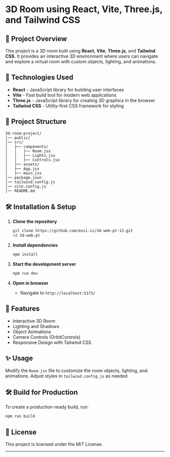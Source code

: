 # 3D Room using React, Vite, Three.js, and Tailwind CSS

## 🚀 Project Overview
This project is a 3D room built using **React**, **Vite**, **Three.js**, and **Tailwind CSS**. It provides an interactive 3D environment where users can navigate and explore a virtual room with custom objects, lighting, and animations.

## 🔧 Technologies Used
- **React** - JavaScript library for building user interfaces
- **Vite** - Fast build tool for modern web applications
- **Three.js** - JavaScript library for creating 3D graphics in the browser
- **Tailwind CSS** - Utility-first CSS framework for styling

## 📂 Project Structure
```
3d-room-project/
│── public/
│── src/
│   ├── components/
│   │   ├── Room.jsx
│   │   ├── Lights.jsx
│   │   ├── Controls.jsx
│   ├── assets/
│   ├── App.jsx
│   ├── main.jsx
│── package.json
│── tailwind.config.js
│── vite.config.js
│── README.md
```

## 🛠 Installation & Setup

1. **Clone the repository**
   ```sh
   git clone https://github.com/euii-ii/3d-web-pt-13.git
   cd 3d-web-pt
   ```

2. **Install dependencies**
   ```sh
   npm install
   ```

3. **Start the development server**
   ```sh
   npm run dev
   ```

4. **Open in browser**
   - Navigate to `http://localhost:5173/`

## 🎨 Features
- Interactive 3D Room
- Lighting and Shadows
- Object Animations
- Camera Controls (OrbitControls)
- Responsive Design with Tailwind CSS

## ✨ Usage
Modify the `Room.jsx` file to customize the room objects, lighting, and animations. Adjust styles in `tailwind.config.js` as needed.

## 🛠 Build for Production
To create a production-ready build, run:
```sh
npm run build
```

## 📜 License
This project is licensed under the MIT License.

---
